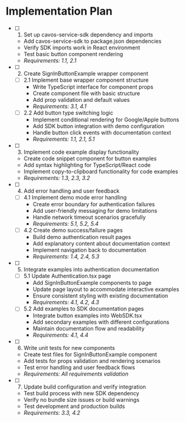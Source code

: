 # Implementation Plan

- [ ] 1. Set up cavos-service-sdk dependency and imports
  - Add cavos-service-sdk to package.json dependencies
  - Verify SDK imports work in React environment
  - Test basic button component rendering
  - _Requirements: 1.1, 2.1_

- [ ] 2. Create SignInButtonExample wrapper component
  - [ ] 2.1 Implement base wrapper component structure
    - Write TypeScript interface for component props
    - Create component file with basic structure
    - Add prop validation and default values
    - _Requirements: 3.1, 4.1_
  - [ ] 2.2 Add button type switching logic
    - Implement conditional rendering for Google/Apple buttons
    - Add SDK button integration with demo configuration
    - Handle button click events with documentation context
    - _Requirements: 1.1, 2.1, 5.1_

- [ ] 3. Implement code example display functionality
  - Create code snippet component for button examples
  - Add syntax highlighting for TypeScript/React code
  - Implement copy-to-clipboard functionality for code examples
  - _Requirements: 1.3, 2.3, 3.2_

- [ ] 4. Add error handling and user feedback
  - [ ] 4.1 Implement demo mode error handling
    - Create error boundary for authentication failures
    - Add user-friendly messaging for demo limitations
    - Handle network timeout scenarios gracefully
    - _Requirements: 5.1, 5.2, 5.4_
  - [ ] 4.2 Create demo success/failure pages
    - Build demo authentication result pages
    - Add explanatory content about documentation context
    - Implement navigation back to documentation
    - _Requirements: 1.4, 2.4, 5.3_

- [ ] 5. Integrate examples into authentication documentation
  - [ ] 5.1 Update Authentication.tsx page
    - Add SignInButtonExample components to page
    - Update page layout to accommodate interactive examples
    - Ensure consistent styling with existing documentation
    - _Requirements: 4.1, 4.2, 4.3_
  - [ ] 5.2 Add examples to SDK documentation pages
    - Integrate button examples into WebSDK.tsx
    - Add secondary examples with different configurations
    - Maintain documentation flow and readability
    - _Requirements: 4.1, 4.4_

- [ ] 6. Write unit tests for new components
  - Create test files for SignInButtonExample component
  - Add tests for props validation and rendering scenarios
  - Test error handling and user feedback flows
  - _Requirements: All requirements validation_

- [ ] 7. Update build configuration and verify integration
  - Test build process with new SDK dependency
  - Verify no bundle size issues or build warnings
  - Test development and production builds
  - _Requirements: 3.3, 4.2_